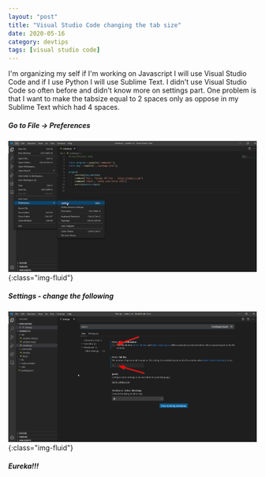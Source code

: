 ```yaml
---
layout: "post"
title: "Visual Studio Code changing the tab size"
date: 2020-05-16
category: devtips
tags: [visual studio code]
---
```


I'm organizing my self if I'm working on Javascript I will use Visual Studio Code and if I use Python I will use Sublime Text. I didn't use Visual Studio Code so often before and didn't know more on settings part. One problem is that I want to make the tabsize equal to 2 spaces only as oppose in my Sublime Text which had 4 spaces. 

##### Go to File -> Preferences

![](/assets/images/visual-studio-code-tabsize1.png){:class="img-fluid"} 

##### Settings - change the following
![](/assets/images/visual-studio-code-tabsize2.png){:class="img-fluid"} 

##### Eureka!!!
